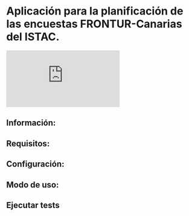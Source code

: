 # Aplicación para la planificación de las encuestas FRONTUR-Canarias del ISTAC.

![flujo de trabajo de ejemplo](https://github.com/github/docs/actions/workflows/coverage.yml/pytest-coverage-comment__main.json)

## Información:


## Requisitos:


## Configuración:


## Modo de uso:


## Ejecutar tests